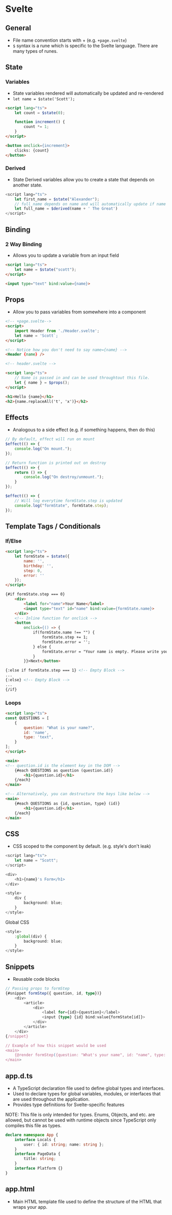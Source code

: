 # Svelte

## General
- File name convention starts with + (e.g. `+page.svelte`)
- `$` syntax is a rune which is specific to the Svelte language. There are many types of runes.

## State 

### Variables
- State variables rendered will automatically be updated and re-rendered
- `let name = $state('Scott');`

```html
<script lang="ts">
    let count = $state(0);

    function increment() {
        count *= 1;
    }
</script>

<button onclick={increment}>
    clicks: {count}
</button>
```

### Derived
- State Derived variables allow you to create a state that depends on another state.

```typescript
<script lang="ts">
    let first_name = $state("Alexander");
    // full_name depends on name and will automatically update if name is updated.
    let full_name = $derived(name + ' The Great')
</script>
```

## Binding

### 2 Way Binding
- Allows you to update a variable from an input field

```html
<script lang="ts">
    let name = $state("scott");
</script>

<input type="text" bind:value={name}>
```

## Props
- Allow you to pass variables from somewhere into a component

```html
<!-- +page.svelte-->
<script>
    import Header from './Header.svelte';
    let name = 'Scott`;
</script>

<!-- Notice how you don't need to say name={name} -->
<Header {name} />

<!-- header.svelte -->

<script lang="ts">
    // Name is passed in and can be used throughtout this file.
    let { name } = $props();    
</script>

<h1>Hello {name}</h1>
<h2>{name.replaceAll('t', 'x')}</h2>
```

## Effects
- Analogous to a side effect (e.g. if something happens, then do this)

```typescript
// By default, effect will run on mount
$effect(() => {
    console.log("On mount.");
});
```

```typescript
// Return function is printed out on destroy
$effect(() => {
    return () => {
        console.log("On destroy/unmount.");
    }
});
```

```typescript
$effect(() => {
    // Will log everytime formState.step is updated
    console.log("formState", formState.step);
});
```

## Template Tags / Conditionals

### If/Else
```html
<script lang="ts">
    let formState = $state({
        name: '',
        birthday: '',
        step: 0,
        error: ''
    });
</script>

{#if formState.step === 0}
    <div>
        <label for="name">Your Name</label>
        <input type="text" id="name" bind:value={formState.name}>
    </div>
    <!-- Inline function for onclick -->
    <button 
        onclick={() => {
            if(formState.name !== "") {
                formState.step += 1;
                formState.error = '';
            } else {
                formState.error = "Your name is empty. Please write your name."
            }
        }}>Next</button>

{:else if formState.step === 1} <!-- Empty Block -->
...
{:else} <!-- Empty Block -->
...
{/if}
```

### Loops

```html
<script lang="ts">
const QUESTIONS = [
    {
        question: "What is your name?",
        id: 'name',
        type: 'text",
    }
];
</script>

<main>
<!-- question.id is the element key in the DOM -->
    {#each QUESTIONS as question (question.id)}
        <h1>{question.id}</h1>
    {/each}
</main>

<!-- Alternatively, you can destructure the keys like below -->
<main>
    {#each QUESTIONS as {id, question, type} (id)}
        <h1>{question.id}</h1>
    {/each}
</main>
```

## CSS
- CSS scoped to the component by default. (e.g. style's don't leak)

```typescript
<script lang="ts">
    let name = "Scott";
</script>

<div>
    <h1>{name}'s Form</h1>
</div>

<style>
    div {
        background: blue;
    }
</style>
```

Global CSS

```typescript
<style>
    :global(div) {
        background: blue;
    }
</style>
```

## Snippets
- Reusable code blocks

```typescript
// Passing props to formStep
{#snippet formStep({ question, id, type})}
    <div>
        <article>
            <div>
                <label for={id}>{question}</label>
                <input {type} {id} bind:value{formState[id]}>
            </div>
        </article>
    </div>
{/snippet}

// Example of how this snippet would be used
<main>
    {@render formStep({question: "What's your name", id: "name", type: "text"})}
</main>
```

## app.d.ts
- A TypeScript declaration file used to define global types and interfaces.
- Used to declare types for global variables, modules, or interfaces that are used throughout the application.
- Provides type definitions for Svelte-specific features

NOTE: This file is only intended for types. Enums, Objects, and etc. are allowed, but cannot be used with runtime objects since TypeScript only compiles this file as types.

```typescript
declare namespace App {
    interface Locals {
        user: { id: string; name: string };
    }
    interface PageData {
        title: string;
    }
    interface Platform {}
}
```

## app.html
- Main HTML template file used to define the structure of the HTML that wraps your app.
